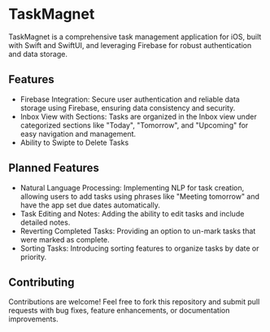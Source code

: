 # TaskMagnet
TaskMagnet is a comprehensive task management application for iOS, built with Swift and SwiftUI, and leveraging Firebase for robust authentication and data storage.

## Features
- Firebase Integration: Secure user authentication and reliable data storage using Firebase, ensuring data consistency and security.
- Inbox View with Sections: Tasks are organized in the Inbox view under categorized sections like "Today", "Tomorrow", and "Upcoming" for easy navigation and management.
- Ability to Swipte to Delete Tasks

## Planned Features
- Natural Language Processing: Implementing NLP for task creation, allowing users to add tasks using phrases like "Meeting tomorrow" and have the app set due dates automatically.
- Task Editing and Notes: Adding the ability to edit tasks and include detailed notes.
- Reverting Completed Tasks: Providing an option to un-mark tasks that were marked as complete.
- Sorting Tasks: Introducing sorting features to organize tasks by date or priority.

## Contributing
Contributions are welcome! Feel free to fork this repository and submit pull requests with bug fixes, feature enhancements, or documentation improvements.
